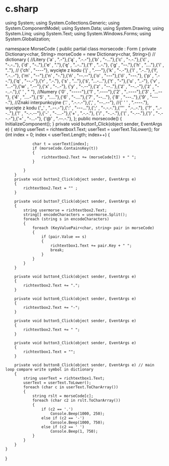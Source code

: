 # c.sharp
using System;
using System.Collections.Generic;
using System.ComponentModel;
using System.Data;
using System.Drawing;
using System.Linq;
using System.Text;
using System.Windows.Forms;
using System.Globalization;

namespace MorseCode
{
    public partial class morsecode : Form
    {
        private Dictionary<char, String> morseCode = new Dictionary<char, String>() // dictionary
            {
                //Litery
                {'a' , ".-"},{'ą' , ".-.-"},{'b' , "-..."},{'c' , "-.-."},{'ć' , "-.-.."}, 
                {'d' , "-.."},{'e' , "."},{'ę' , "..-.."},{'f' , "..-."},
                {'g' , "--."},{'h' , "...."},{'i' , ".."}, // {'ch' , "----"},  wycięte z kodu
                {'j' , ".---"},{'k' , "-.-"},{'l' , ".-.."},{'ł', ".-..-"},
                {'m' , "--"},{'n' , "-."},{'ń' , "--.--"},{'o' , "---"},{'ó' , "---."},
                {'p' , ".--."},{'q' , "--.-"},{'r' , ".-."},
                {'s' , "..."},{'ś', "...-..."},{'t' , "-"},{'u' , "..-"},
                {'v' , "...-"},{'w' , ".--"},{'x' , "-..-"},
                {'y' , "-.--"},{'z' , "--.."},{'ź' , "--..-"},{'ż' , "--..-."},{' ' , " "},
                //Numery 
                {'0' , "-----"},{'1' , ".----"},{'2' , "..----"},{'3' , "...--"},
                {'4' , "....-"},{'5' , "....."},{'6' , "-...."},{'7' , "--..."},
                {'8' , "---.."},{'9' , "----."},
                //Znaki interpunkcyjne
                {'.' , ".-.-.-"},{',' , "--..--"}, //{' ' ' , ".----."}, wycięte z kodu
                {'_' , "..--.-"},{':' , "---..."},{';' , "-.-.-."},{'"' , ".-..-."},
                {'?' , "..--.."},{'!' , "-.-.--"},{'-' , "-....-"},{'+' , ".-.-."},
                {'/' , "-..-."},{'(' , "-.--."},{')' , "-.--.-"},{'=' , "-...-"},
                {'@' , ".--.-."},
            };
        public morsecode()
        {
            InitializeComponent();
        }
        private void button1_Click(object sender, EventArgs e) 
        {
            string userText = richtextbox1.Text;
            userText = userText.ToLower();
            for (int index = 0; index < userText.Length; index++)
            {

                char t = userText[index];
                if (morseCode.ContainsKey(t))
                {
                    richtextbox2.Text += (morseCode[t]) + " ";
                }
                
            }
        }
        private void button2_Click(object sender, EventArgs e)
        {
            richtextbox2.Text = "" ;
        }

        private void button7_Click(object sender, EventArgs e)
        {
            string usermorse = richtextbox2.Text;
            string[] encodeCharacters = usermorse.Split();
            foreach (string s in encodeCharacters)
            {
                foreach (KeyValuePair<char, string> pair in morseCode)
                {
                    if (pair.Value == s)
                    {
                        richtextbox1.Text += pair.Key + " ";
                        break;
                    }
                }
            }
        }

        private void button4_Click(object sender, EventArgs e)
        {
            richtextbox2.Text += "."; 
        }

        private void button6_Click(object sender, EventArgs e)
        {
            richtextbox2.Text += "-";
        }

        private void button5_Click(object sender, EventArgs e)
        {
            richtextbox2.Text += " ";
        }

        private void button3_Click(object sender, EventArgs e)
        {
            richtextbox1.Text = "";
        }

        private void button8_Click(object sender, EventArgs e) // main loop compare write symbol in dictionary
        {
            string userText = richtextbox1.Text;
            userText = userText.ToLower();
            foreach (char c in userText.ToCharArray())
            {
                string rslt = morseCode[c];
                foreach (char c2 in rslt.ToCharArray())
                {
                    if (c2 == '.')
                        Console.Beep(1000, 250);
                    else if (c2 == '-')
                        Console.Beep(1000, 750);
                    else if (c2 == ' ')
                        Console.Beep(1, 750);
                }
            }
        }
    }
}
